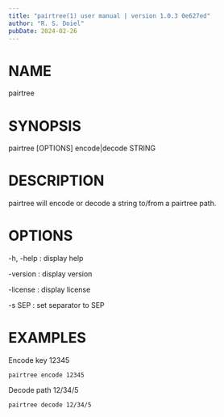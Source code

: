 ```yaml
---
title: "pairtree(1) user manual | version 1.0.3 0e627ed"
author: "R. S. Doiel"
pubDate: 2024-02-26
---
```


# NAME

pairtree

# SYNOPSIS

pairtree [OPTIONS] encode|decode STRING

# DESCRIPTION

pairtree will encode or decode a string to/from a pairtree path.

# OPTIONS

-h, -help
: display help

-version
: display version

-license
: display license

-s SEP
: set separator to SEP

# EXAMPLES

Encode key 12345

~~~shell
pairtree encode 12345
~~~

Decode path 12/34/5

~~~shell
pairtree decode 12/34/5
~~~

